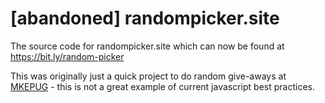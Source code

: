 # [abandoned] randompicker.site
The source code for randompicker.site which can now be found at https://bit.ly/random-picker

This was originally just a quick project to do random give-aways at [MKEPUG](http://mkepug.org) - this is not a great example of current javascript best practices.
